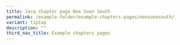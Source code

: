 ```yaml
---
title: Jacq chapter page Nee Soon South
permalink: /example-folder/example-chapters-pages/neesoonsouth/
variant: tiptap
description: ""
third_nav_title: Example chapters pages
---
```

